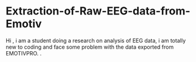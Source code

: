 # Extraction-of-Raw-EEG-data-from-Emotiv
Hi , i am a student doing a research on analysis of EEG data, i am totally new to coding and face some problem with the data exported from EMOTIVPRO.
.
